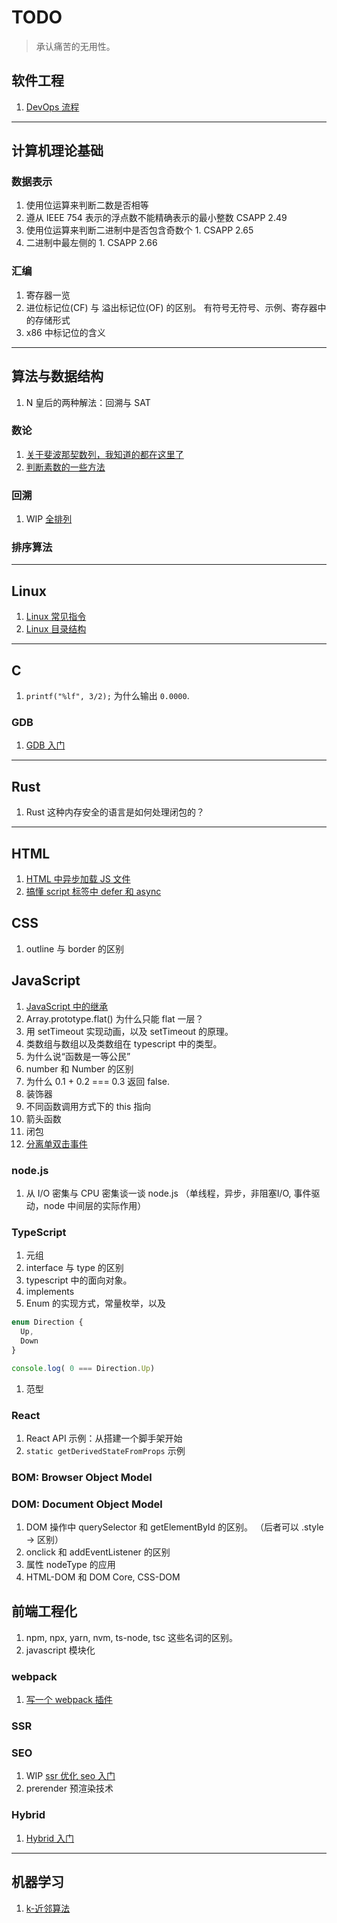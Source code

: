 # TODO

> 承认痛苦的无用性。

## 软件工程

1. [DevOps 流程](./src/DevOps/README.md)

---

## 计算机理论基础

### 数据表示

1. 使用位运算来判断二数是否相等
2. 遵从 IEEE 754 表示的浮点数不能精确表示的最小整数 CSAPP 2.49
3. 使用位运算来判断二进制中是否包含奇数个 1.  CSAPP 2.65
4. 二进制中最左侧的 1. CSAPP 2.66

### 汇编

1. 寄存器一览
2. 进位标记位(CF) 与 溢出标记位(OF) 的区别。 有符号无符号、示例、寄存器中的存储形式
3. x86 中标记位的含义

---

## 算法与数据结构

1. N 皇后的两种解法：回溯与 SAT

### 数论

1. [关于斐波那契数列，我知道的都在这里了](./src/斐波那契数列/README.md)
2. [判断素数的一些方法](./src/判断素数方法/README.md)

### 回溯

1. WIP [全排列](./src/全排列/README.md)

### 排序算法

---

## Linux

1. [Linux 常见指令](./src/Linux/Linux常见指令.md)
1. [Linux 目录结构](./src/Linux/Linux目录结构.md)

---

## C

1. `printf("%lf", 3/2);` 为什么输出 `0.0000`.

### GDB

1. [GDB 入门](./src/GDB入门/README.md)

---

## Rust

1. Rust 这种内存安全的语言是如何处理闭包的？

---

## HTML

1. [HTML 中异步加载 JS 文件](./src/HTML中异步加载JS文件/README.md)
2. [搞懂 script 标签中 defer 和 async](./src/搞懂script标签中defer和async/README.md)

## CSS

1. outline 与 border 的区别

## JavaScript

1. [JavaScript 中的继承](./src/JavaScript中的继承/README.md)
2. Array.prototype.flat() 为什么只能 flat 一层？
3. 用 setTimeout 实现动画，以及 setTimeout 的原理。
4. 类数组与数组以及类数组在 typescript 中的类型。
5. 为什么说“函数是一等公民”
6. number 和 Number 的区别
7. 为什么 0.1 + 0.2 === 0.3 返回 false.
8. 装饰器
9. 不同函数调用方式下的 this 指向
10. 箭头函数
11. 闭包
12. [分离单双击事件](./src/分离单双击事件/README.md)

### node.js

1. 从 I/O 密集与 CPU 密集谈一谈 node.js （单线程，异步，非阻塞I/O, 事件驱动，node 中间层的实际作用）

### TypeScript

1. 元组
2. interface 与 type 的区别
3. typescript 中的面向对象。
4. implements
5. Enum 的实现方式，常量枚举，以及

```ts
enum Direction {
  Up,
  Down
}

console.log( 0 === Direction.Up)
```

1. 范型

### React

1. React API 示例：从搭建一个脚手架开始
2. `static getDerivedStateFromProps` 示例

### BOM: Browser Object Model

### DOM: Document Object Model

1. DOM 操作中 querySelector 和 getElementById 的区别。 （后者可以 .style -> 区别）
2. onclick 和 addEventListener 的区别
3. 属性 nodeType 的应用
4. HTML-DOM 和 DOM Core, CSS-DOM

## 前端工程化

1. npm, npx, yarn, nvm, ts-node, tsc 这些名词的区别。
2. javascript 模块化

### webpack

1. [写一个 webpack 插件](./src/写一个webpack插件/README.md)

### SSR

### SEO

1. WIP [ssr 优化 seo 入门](./src/ssr优化seo入门/README.md)
2. prerender 预渲染技术

### Hybrid

1. [Hybrid 入门](./src/Hybrid入门/README.md)

---

## 机器学习

1. [k-近邻算法](./src/k近邻算法/README.md)
